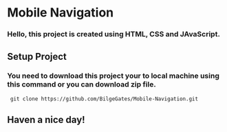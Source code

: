 # Mobile Navigation

###  Hello, this project is created using HTML, CSS and JAvaScript.  

## Setup Project  

### You need to download this project your to local machine using this command or you can download zip file. 

     git clone https://github.com/BilgeGates/Mobile-Navigation.git  

## Haven a nice day!
